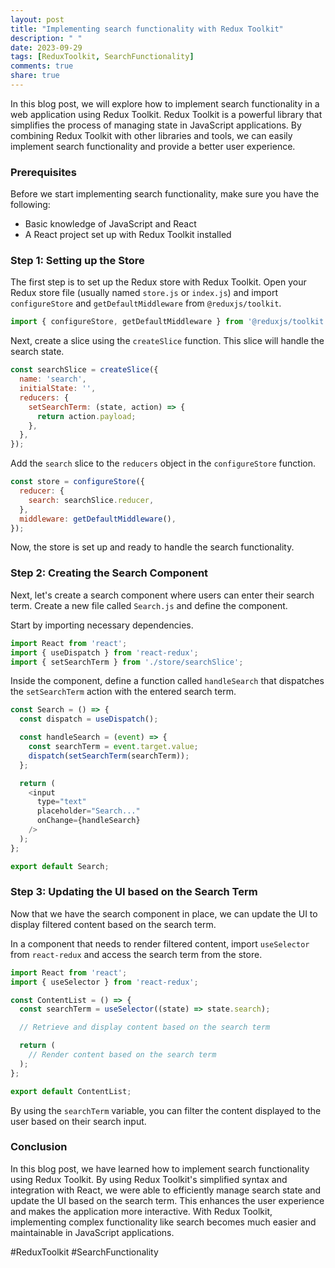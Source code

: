 ```yaml
---
layout: post
title: "Implementing search functionality with Redux Toolkit"
description: " "
date: 2023-09-29
tags: [ReduxToolkit, SearchFunctionality]
comments: true
share: true
---
```


In this blog post, we will explore how to implement search functionality in a web application using Redux Toolkit. Redux Toolkit is a powerful library that simplifies the process of managing state in JavaScript applications. By combining Redux Toolkit with other libraries and tools, we can easily implement search functionality and provide a better user experience.

### Prerequisites

Before we start implementing search functionality, make sure you have the following:

- Basic knowledge of JavaScript and React
- A React project set up with Redux Toolkit installed

### Step 1: Setting up the Store

The first step is to set up the Redux store with Redux Toolkit. Open your Redux store file (usually named `store.js` or `index.js`) and import `configureStore` and `getDefaultMiddleware` from `@reduxjs/toolkit`.

```javascript
import { configureStore, getDefaultMiddleware } from '@reduxjs/toolkit';
```

Next, create a slice using the `createSlice` function. This slice will handle the search state.

```javascript
const searchSlice = createSlice({
  name: 'search',
  initialState: '',
  reducers: {
    setSearchTerm: (state, action) => {
      return action.payload;
    },
  },
});
```

Add the `search` slice to the `reducers` object in the `configureStore` function.

```javascript
const store = configureStore({
  reducer: {
    search: searchSlice.reducer,
  },
  middleware: getDefaultMiddleware(),
});
```

Now, the store is set up and ready to handle the search functionality.

### Step 2: Creating the Search Component

Next, let's create a search component where users can enter their search term. Create a new file called `Search.js` and define the component.

Start by importing necessary dependencies.

```javascript
import React from 'react';
import { useDispatch } from 'react-redux';
import { setSearchTerm } from './store/searchSlice';
```

Inside the component, define a function called `handleSearch` that dispatches the `setSearchTerm` action with the entered search term.

```javascript
const Search = () => {
  const dispatch = useDispatch();

  const handleSearch = (event) => {
    const searchTerm = event.target.value;
    dispatch(setSearchTerm(searchTerm));
  };

  return (
    <input
      type="text"
      placeholder="Search..."
      onChange={handleSearch}
    />
  );
};

export default Search;
```

### Step 3: Updating the UI based on the Search Term

Now that we have the search component in place, we can update the UI to display filtered content based on the search term.

In a component that needs to render filtered content, import `useSelector` from `react-redux` and access the search term from the store.

```javascript
import React from 'react';
import { useSelector } from 'react-redux';

const ContentList = () => {
  const searchTerm = useSelector((state) => state.search);

  // Retrieve and display content based on the search term

  return (
    // Render content based on the search term
  );
};

export default ContentList;
```

By using the `searchTerm` variable, you can filter the content displayed to the user based on their search input.

### Conclusion

In this blog post, we have learned how to implement search functionality using Redux Toolkit. By using Redux Toolkit's simplified syntax and integration with React, we were able to efficiently manage search state and update the UI based on the search term. This enhances the user experience and makes the application more interactive. With Redux Toolkit, implementing complex functionality like search becomes much easier and maintainable in JavaScript applications.

#ReduxToolkit #SearchFunctionality